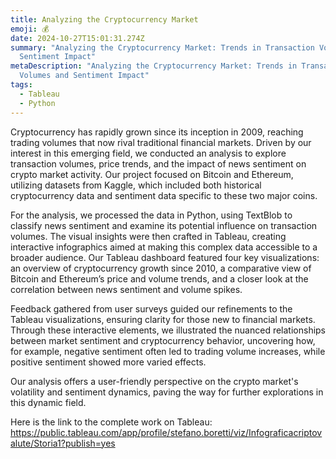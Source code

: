 ```yaml
---
title: Analyzing the Cryptocurrency Market
emoji: 💰
date: 2024-10-27T15:01:31.274Z
summary: "Analyzing the Cryptocurrency Market: Trends in Transaction Volumes and
  Sentiment Impact"
metaDescription: "Analyzing the Cryptocurrency Market: Trends in Transaction
  Volumes and Sentiment Impact"
tags:
  - Tableau
  - Python
---
```

Cryptocurrency has rapidly grown since its inception in 2009, reaching trading volumes that now rival traditional financial markets. Driven by our interest in this emerging field, we conducted an analysis to explore transaction volumes, price trends, and the impact of news sentiment on crypto market activity. Our project focused on Bitcoin and Ethereum, utilizing datasets from Kaggle, which included both historical cryptocurrency data and sentiment data specific to these two major coins.

For the analysis, we processed the data in Python, using TextBlob to classify news sentiment and examine its potential influence on transaction volumes. The visual insights were then crafted in Tableau, creating interactive infographics aimed at making this complex data accessible to a broader audience. Our Tableau dashboard featured four key visualizations: an overview of cryptocurrency growth since 2010, a comparative view of Bitcoin and Ethereum’s price and volume trends, and a closer look at the correlation between news sentiment and volume spikes.

Feedback gathered from user surveys guided our refinements to the Tableau visualizations, ensuring clarity for those new to financial markets. Through these interactive elements, we illustrated the nuanced relationships between market sentiment and cryptocurrency behavior, uncovering how, for example, negative sentiment often led to trading volume increases, while positive sentiment showed more varied effects.

Our analysis offers a user-friendly perspective on the crypto market's volatility and sentiment dynamics, paving the way for further explorations in this dynamic field.

Here is the link to the complete work on Tableau: <https://public.tableau.com/app/profile/stefano.boretti/viz/Infograficacriptovalute/Storia1?publish=yes>